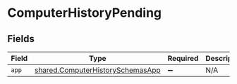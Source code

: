 # ComputerHistoryPending


## Fields

| Field                                                                                       | Type                                                                                        | Required                                                                                    | Description                                                                                 |
| ------------------------------------------------------------------------------------------- | ------------------------------------------------------------------------------------------- | ------------------------------------------------------------------------------------------- | ------------------------------------------------------------------------------------------- |
| `app`                                                                                       | [shared.ComputerHistorySchemasApp](../../../sdk/models/shared/computerhistoryschemasapp.md) | :heavy_minus_sign:                                                                          | N/A                                                                                         |